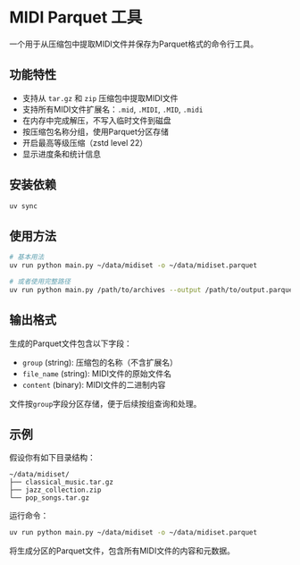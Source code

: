 # MIDI Parquet 工具

一个用于从压缩包中提取MIDI文件并保存为Parquet格式的命令行工具。

## 功能特性

- 支持从 `tar.gz` 和 `zip` 压缩包中提取MIDI文件
- 支持所有MIDI文件扩展名：`.mid`, `.MIDI`, `.MID`, `.midi`
- 在内存中完成解压，不写入临时文件到磁盘
- 按压缩包名称分组，使用Parquet分区存储
- 开启最高等级压缩（zstd level 22）
- 显示进度条和统计信息

## 安装依赖

```bash
uv sync
```

## 使用方法

```bash
# 基本用法
uv run python main.py ~/data/midiset -o ~/data/midiset.parquet

# 或者使用完整路径
uv run python main.py /path/to/archives --output /path/to/output.parquet
```

## 输出格式

生成的Parquet文件包含以下字段：
- `group` (string): 压缩包的名称（不含扩展名）
- `file_name` (string): MIDI文件的原始文件名
- `content` (binary): MIDI文件的二进制内容

文件按`group`字段分区存储，便于后续按组查询和处理。

## 示例

假设你有如下目录结构：
```
~/data/midiset/
├── classical_music.tar.gz
├── jazz_collection.zip
└── pop_songs.tar.gz
```

运行命令：
```bash
uv run python main.py ~/data/midiset -o ~/data/midiset.parquet
```

将生成分区的Parquet文件，包含所有MIDI文件的内容和元数据。